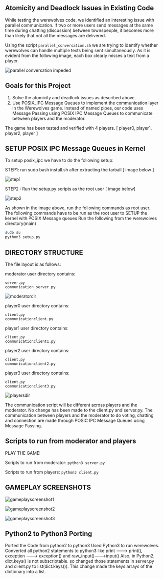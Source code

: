 ## Atomicity and Deadlock Issues in Existing Code

While testing the werewolves code, we identified an interesting issue with parallel communication. If two or more users send messages at the same time during chatting (discussion) between townspeople, it becomes more than likely that not all the messages are delivered.

Using the script `parallel_conversation.sh` we are trying to identify whether werewolves can handle multiple texts being sent simultaneously. As it is evident from the following image, each box clearly misses a text from a player.

![parallel conversation impeded](https://github.com/BiprarshiD/AOS-backup/assets/46216520/a630c5fd-bff7-475b-b9d9-5a7e8fec6fe1)


## Goals for this Project
1. Solve the atomicity and deadlock issues as described above.
2. Use POSIX_IPC Message Queues to implement the communication layer in the Werewolves game. Instead of named pipes, our code uses Message Passing using POSIX IPC Message Queues to communicate between players and the moderator.


The game has been tested and verified with 4 players. [ player0, player1, player2, player ]


## SETUP POSIX IPC Message Queues in Kernel

To setup posix_ipc we have to do the following setup:

STEP1:  run sudo bash install.sh after extracting the tarball [ image below ]


![step1](https://github.com/BiprarshiD/AOS-backup/assets/46216520/04116fc4-f615-431c-b3b5-60050a1bf7ea)


STEP2 : Run the setup.py scripts as the root user [ image below]

![step2](https://github.com/BiprarshiD/AOS-backup/assets/46216520/cc2bc066-7f9b-45f7-8ac8-b2f591becb81)

As shown in the image above, run the following commands as root user.
The following commands have to be run as the root user to SETUP the kernel with POSIX Message queues
Run the following from the werewolves directory(main)
```bash
sudo su
python3 setup.py
```


## DIRECTORY STRUCTURE

The file layout is as follows:

moderator user directory contains:

```
server.py
communication_server.py
```
![moderatordir](https://github.com/BiprarshiD/AOS-backup/assets/46216520/3dfd353c-ffd5-488a-ab19-053c8a8b924f)


player0 user directory contains:
```
client.py
communicationclient.py
```

player1 user directory contains:
```
client.py
communicationclient1.py
```

player2 user directory contains:
```
client.py
communicationclient2.py
```

player3 user directory contains:
```
client.py
communicationclient3.py
```
![playersdir](https://github.com/BiprarshiD/AOS-backup/assets/46216520/e8a542db-c821-4e53-8a60-a862af1602c6)



The communication script will be different across players and the moderator. No change has been made to the client.py and server.py. The communication between
players and the moderator to do voting, chatting and connection are made through POSIC IPC Message Queues using Message Passing.


## Scripts to run from moderator and players

PLAY THE GAME!

Scripts to run from moderator:
`python3 server.py`

Scripts to run from players:
`python3 client.py`

## GAMEPLAY SCREENSHOTS

![gameplayscreenshot1](https://github.com/BiprarshiD/AOS-backup/assets/46216520/826edbf6-beda-4bb3-812e-68119cc4868e)


![gameplayscreenshot2](https://github.com/BiprarshiD/AOS-backup/assets/46216520/c0284d8e-90f5-4327-9f6c-b48f9a145d43)


![gameplayscreenshot3](https://github.com/BiprarshiD/AOS-backup/assets/46216520/e794633f-1ba5-492e-9455-a463734c7576)


## Python2 to Python3 Porting

Ported the Code from python2 to python3
Used Python3 to run werewolves. Converted all python2 statements to python3 like print ---> print(), exception ---> exception() and raw_input()--->input()
Also, in Python2, dict.keys() is not subscriptable. so changed those statements in server.py and client.py to list(dict.keys()). This change made the keys arrays of the dictionary into a list.
